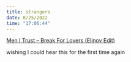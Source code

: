 ```yaml
---
title: strangers
date: 8/25/2022
time: "17:06:44"
---
```


[Men I Trust – Break For Lovers (Elinov Edit)](https://www.youtube.com/watch?v=2JCGnqOBpJE)

wishing I could hear this for the first time again
